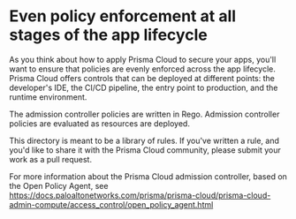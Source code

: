 # Even policy enforcement at all stages of the app lifecycle

As you think about how to apply Prisma Cloud to secure your apps, you'll want to ensure that policies are evenly enforced across the app lifecycle.
Prisma Cloud offers controls that can be deployed at different points: the developer's IDE, the CI/CD pipeline, the entry point to production, and the runtime environment.

The admission controller policies are written in Rego.
Admission controller policies are evaluated as resources are deployed.

This directory is meant to be a library of rules.
If you've written a rule, and you'd like to share it with the Prisma Cloud community, please submit your work as a pull request.

For more information about the Prisma Cloud admission controller, based on the Open Policy Agent, see https://docs.paloaltonetworks.com/prisma/prisma-cloud/prisma-cloud-admin-compute/access_control/open_policy_agent.html

